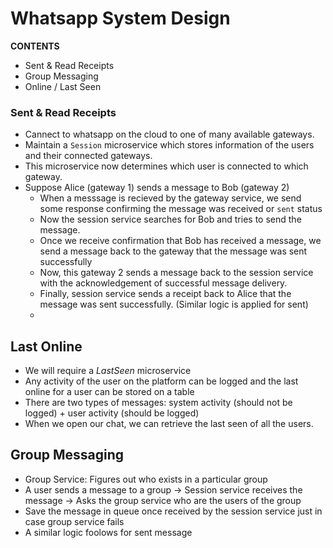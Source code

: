 # Whatsapp System Design

**CONTENTS**

- Sent & Read Receipts
- Group Messaging
- Online / Last Seen

### Sent & Read Receipts
* Cannect to whatsapp on the cloud to one of many available gateways. 
* Maintain a `Session` microservice which stores information of the users and their connected gateways.
* This microservice now determines which user is connected to which gateway.
* Suppose Alice (gateway 1) sends a message to Bob (gateway 2)
    - When a messsage is recieved by the gateway service, we send some response confirming the message was received or `sent` status
    - Now the session service searches for Bob and tries to send the message.
    - Once we receive confirmation that Bob has received a message, we send a message back to the gateway that the message was sent successfully
    - Now, this gateway 2 sends a message back to the session service with the acknowledgement of successful message delivery.
    - Finally, session service sends a receipt back to Alice that the message was sent successfully. (Similar logic is applied for sent)
    - 

## Last Online

* We will require a *LastSeen* microservice
* Any activity of the user on the platform can be logged and the last online for a user can be stored on a table
* There are two types of messages: system activity (should not be logged) + user activity (should be logged)
* When we open our chat, we can retrieve the last seen of all the users.

## Group Messaging

* Group Service: Figures out who exists in a particular group
* A user sends a message to a group -> Session service receives the message -> Asks the group service who are the users of the group
* Save the message in queue once received by the session service just in case group service fails
* A similar logic foolows for sent message
